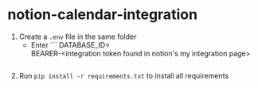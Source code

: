 # notion-calendar-integration

1. Create a `.env` file in the same folder
    - Enter ```
        DATABASE_ID=<your notion database id>  
        BEARER-<integration token found in notion's my integration page>
        ```
2. Run `pip install -r requirements.txt` to install all requirements